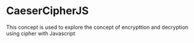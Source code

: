 # CaeserCipherJS
This concept is used to explore the concept of encrypttion and decryption using cipher with Javascript
